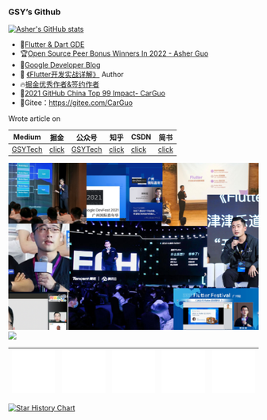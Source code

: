 ### GSY’s Github


[![Asher's GitHub stats](https://github-readme-stats.vercel.app/api?username=carguo)](https://github.com/anuraghazra/github-readme-stats)


- 🏅[Flutter & Dart GDE](https://developers.google.com/profile/u/gsytech) 
- 🏆[Open Source Peer Bonus Winners In 2022 - Asher Guo](https://opensource.googleblog.com/2022/09/announcing-the-second-group-of-open-source-peer-bonus-winners-in-2022.html)
- 📘[Google Developer Blog](https://developers.googleblog.com/en/from-offstage-to-onstage-my-experience-of-becoming-a-google-developer-expert/)
- 📖 [《Flutter开发实战详解》](https://item.jd.com/12883054.html) Author
- 🔥[掘金优秀作者&签约作者](https://juejin.cn/user/817692379985752/posts)
- 🚀[2021 GitHub China Top 99 Impact- CarGuo](https://opensource.win/CarGuo/)
- 🌲Gitee：https://gitee.com/CarGuo 



Wrote article on

| Medium                                 | 掘金                                                         | 公众号                                              | 知乎                                       |               CSDN                           | 简书                                            |
| -------------------------------------- | ------------------------------------------------------------ | --------------------------------------------------- | ------------------------------------------ | -------------------------------------------- | ----------------------------------------------- |
| [GSYTech](https://medium.com/@GSYTech) | [click](https://juejin.im/user/582aca2ba22b9d006b59ae68/posts) | [GSYTech](http://img.cdn.guoshuyu.cn/wechat_qq.png) | [click](https://www.zhihu.com/people/carguo) | [click](https://blog.csdn.net/ZuoYueLiang) | [click](https://www.jianshu.com/u/6e613846e1ea) |





![](./readme.png)
![](./gift2.jpg)


| ![](./Copy%20of%20Experts_Stickers_01.gif)                                  | ![](./Copy%20of%20Experts_Stickers_02.gif)                                                          | ![](./Copy%20of%20Experts_Stickers_03.gif)                                                              | ![](./Copy%20of%20Experts_Stickers_04.gif)                                                       | ![](./Copy%20of%20Experts_Stickers_05.gif)       |
| -------------------------------------- | ------------------------------------------------------------ | --------------------------------------------------- | ------------------------------------------ | -------------------------------------------- |



[![Star History Chart](https://api.star-history.com/svg?repos=CarGuo/gsy_github_app_flutter,CarGuo/GSYVideoPlayer,CarGuo/gsy_flutter_demo,CarGuo/gsy_flutter_book&type=Date)](https://star-history.com/#CarGuo/gsy_github_app_flutter&CarGuo/GSYVideoPlayer&CarGuo/gsy_flutter_demo&CarGuo/gsy_flutter_book&Date)
